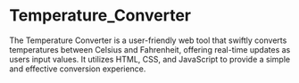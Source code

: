 # Temperature_Converter
The Temperature Converter is a user-friendly web tool that swiftly converts temperatures between Celsius and Fahrenheit, offering real-time updates as users input values. It utilizes HTML, CSS, and JavaScript to provide a simple and effective conversion experience.
